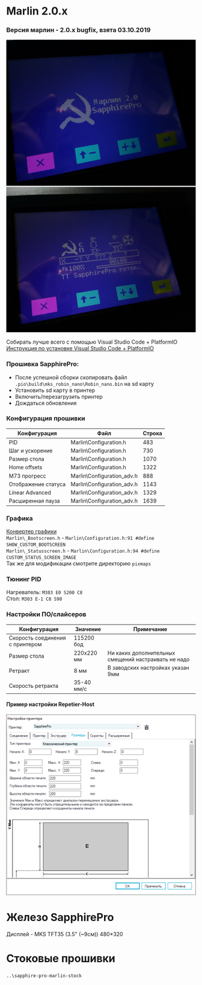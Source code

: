 # Marlin 2.0.x 

### Версия марлин - 2.0.x bugfix, взята 03.10.2019
![sapphire-pro-0-marlin-boot](docs/hints/sapphire-pro-0-marlin-boot1.jpg?raw=true)
![sapphire-pro-0-marlin-status](docs/hints/sapphire-pro-2-marlin-status1.jpg?raw=true)

Собирать лучше всего с помощью Visual Studio Code + PlatformIO<br/>
[Инструкция по установке Visual Studio Code + PlatformIO](https://docs.platformio.org/en/latest/ide/vscode.html)<br/>

### Прошивка SapphirePro:
* После успешной сборки скопировать файл `.pio\build\mks_robin_nano\Robin_nano.bin` на sd карту
* Установить sd карту в принтер
* Включить/перезагрузить принтер
* Дождаться обновления

### Конфигурация прошивки
  Конфигурация|Файл|Строка
  ------------|----|------
  PID|Marlin\Configuration.h|483
  Шаг и ускорение|Marlin\Configuration.h|730
  Размер стола|Marlin\Configuration.h|1070
  Home offsets|Marlin\Configuration.h|1322
  M73 прогресс|Marlin\Configuration_adv.h|888
  Отображение статуса|Marlin\Configuration_adv.h|1143
  Linear Advanced|Marlin\Configuration_adv.h|1329
  Расширенная пауза|Marlin\Configuration_adv.h|1639

### Графика
[Конвертер графики](http://marlinfw.org/tools/u8glib/converter.html)<br/>
`Marlin\_Bootscreen.h` - `Marlin\Configuration.h:91 #define SHOW_CUSTOM_BOOTSCREEN`<br/>
`Marlin\_Statusscreen.h` - `Marlin\Configuration.h:94 #define CUSTOM_STATUS_SCREEN_IMAGE`<br/>
Так же для модификации смотрите директорию `pixmaps`<br/>

### Тюнинг PID
Нагреватель: `M303 E0 S200 C8`<br/>
Стол: `M303 E-1 C8 S90`<br/>

### Настройки ПО/слайсеров
  Конфигурация|Значение|Примечание
  ------------|----|------
  Скорость соединения с принтером|115200 бод|
  Размер стола|220х220 мм|Ни каких дополнительных смещений настраивать не надо
  Ретракт|8 мм|В заводских настройках указан 9мм
  Скорость ретракта|35-40 мм/c|

#### Пример настройки Repetier-Host
![sapphire-pro-bed-size-repetier](docs/hints/sapphire-pro-bed-size-repetier.png?raw=true "Размер стола в Repetier-Host")

# Железо SapphirePro

Дисплей - MKS TFT35 (3.5" (~9см)) 480*320<br/>

# Стоковые прошивки
`..\sapphire-pro-marlin-stock`
